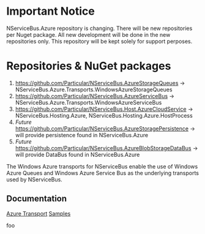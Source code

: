 # Important Notice

NServiceBus.Azure repository is changing. There will be new repositories per Nuget package. All new development will be done in the new repositories only. This repository will be kept solely for support perposes.

# Repositories & NuGet packages
1. https://github.com/Particular/NServiceBus.AzureStorageQueues → NServiceBus.Azure.Transports.WindowsAzureStorageQueues
2. https://github.com/Particular/NServiceBus.AzureServiceBus → NServiceBus.Azure.Transports.WindowsAzureServiceBus
3. https://github.com/Particular/NServiceBus.Host.AzureCloudService → NServiceBus.Hosting.Azure, NServiceBus.Hosting.Azure.HostProcess
4. _Future_ https://github.com/Particular/NServiceBus.AzureStoragePersistence → will provide persistence found in NServiceBus.Azure
5. _Future_ https://github.com/Particular/NServiceBus.AzureBlobStorageDataBus → will provide DataBus found in NServiceBus.Azure

The Windows Azure transports for NServiceBus enable the use of Windows Azure Queues and Windows Azure Service Bus as the underlying transports used by NServiceBus. 

## Documentation

[Azure Transport](http://docs.particular.net/nservicebus/windows-azure-transport)
[Samples](https://github.com/Particular/NServiceBus.Azure.samples)

foo
